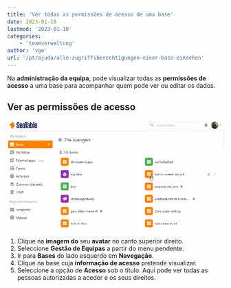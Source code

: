 ```yaml
---
title: 'Ver todas as permissões de acesso de uma base'
date: 2023-01-18
lastmod: '2023-01-18'
categories:
    - 'teamverwaltung'
author: 'vge'
url: '/pt/ajuda/alle-zugriffsberechtigungen-einer-base-einsehen'
---
```


Na **administração da equipa**, pode visualizar todas as **permissões de acesso** a uma base para acompanhar quem pode ver ou editar os dados.

## Ver as permissões de acesso

![Ver todas as opções de acesso de uma base](images/Alle-Zugriffsmoeglichkeiten-einer-Base-einsehen-1.gif)

1. Clique na **imagem do** seu **avatar** no canto superior direito.
2. Seleccione **Gestão de Equipas** a partir do menu pendente.
3. Ir para **Bases** do lado esquerdo em **Navegação**.
4. Clique na base cuja **informação de acesso** pretende visualizar.
5. Seleccione a opção de **Acesso** sob o título. Aqui pode ver todas as pessoas autorizadas a aceder e os seus direitos.
